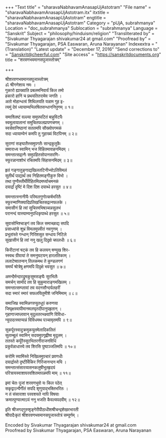 +++
"Text title" = "sharavaNabhavamAnasapUjAstotram"
"File name" = "sharavaNabhavamAnasapUjAstotram.itx"
itxtitle = "sharavaNabhavamAnasapUjAstotram"
engtitle = "sharavaNabhavamAnasapUjAstotram"
Category = "pUjA, subrahmanya"
Location = "doc_subrahmanya"
Sublocation = "subrahmanya"
Language = "Sanskrit"
Subject = "philosophy/hinduism/religion"
"Transliterated by" = "Sivakumar Thyagarajan shivakumar24 at gmail.com"
"Proofread by" = "Sivakumar Thyagarajan, PSA Easwaran, Aruna Narayanan"
Indexextra = "(Translation)"
"Latest update" = "December 17, 2016"
"Send corrections to" = "Sanskrit@cheerful.com"
"Site access" = "https://sanskritdocuments.org"
title = "शरवणभवमानसपूजास्तोत्रम्"

+++
  
 श्रीशरवणभवमानसपूजास्तोत्रम्   
ॐ श्रीगणेशाय नमः ।  
गुकारो ह्याख्याति प्रबलमनिवार्यं किल तमो  
     हकारो हानिं च प्रथयतितरामेव जगति ।  
अतो मोहान्धत्वं शिथिलयति यन्नाम गुह इ-  
     त्यमुं देवं ध्यायाम्यभिलषितसन्धाननिपुणम् ॥ १॥  
  
समाश्लिष्टं वल्ल्या समुपघटितं बाहुविटपैः  
     स्वमूलायातानां समुचितफलप्रापणचणम् ।  
स्वसेवानिष्ठानां सततमपि सौख्योपगमकं  
     सदा ध्यायाम्येनं कमपि तु गुहाख्यं विटपिनम् ॥ २॥  
  
सुराणां सङ्घातैस्समुपगतैः सान्द्रकुतुकैः  
     समाराध्य स्वामिन् भज विहितमावाहनमिदम् ।  
समन्तात्सद्रत्नैः समुपहितसोपानसरणि-  
     स्फुरन्नानाशोभं रचितमपि सिंहासनमिदम् ॥ ३॥  
  
हृतं गङ्गातुङ्गाद्यखिलतटिनीभ्योऽतिविमलं  
     सुतीर्थं पाद्यार्थं तव निहितमङ्गीकुरु विभो ।  
तथा पुण्यैस्तीर्थैर्विहितमिदमर्घ्याचमनकं  
     दयार्द्रां दृष्टिं मे दिश दिश दयाब्धे हरसुत ॥ ४॥  
  
समन्तात्स्नानीयैः परिमलगुणोत्कर्षभरितैः  
     स्फुरन्माणिक्यादिप्रतिखचितसद्रत्नफलके ।  
समासीनं हि त्वां सुचिरमभिषञ्चन्नसुलभं  
     परानन्दं यास्याम्यनुपधिकृपाब्धे हरसुत ॥ ५॥  
  
सुवासोभिश्चाङ्गं तव किल समाच्छाद्य सपदि  
     प्रसाध्यांसे शुभ्रं विमलमुपवीतं नवगुणम् ।  
प्रभूतांस्ते गन्धान् गिरिशसुत सन्धाय निटिले  
     सुखासीनं हि त्वां ननु खलु दिदृक्षे चपलधीः ॥ ६॥  
  
किरीटानां षट्कं तव हि कलयन् षण्मुख शिर-  
     स्स्वथ ग्रीवायां ते समनुघटयन् हारलतिकाम् ।  
ललाटेष्वातन्वन् तिलकमथ ते कुण्डलगणं  
     समर्घं श्रोत्रेषु क्षणमपि दिदृक्षे भवसुत ॥ ७॥  
  
अमन्दैर्मन्दारद्रुमकुसुमसङ्घैः सुरभिलैः  
     समर्चन् सामोदं तव हि सुकुमाराङ्गमखिलम् ।  
समन्तात्सम्प्लावां तव वदनसौन्दर्यलहरीं  
     सदा स्मारं स्मारं सफलयितुमीशे जनिमिमाम् ॥ ८॥  
  
समाजिघ्र स्वामिन्नगरुयुतधूपं करुणया  
     जिघृक्षस्वापीमानमलघृतदीपानुपहृतान् ।  
गृहाणाज्यप्लावान् मृदुलतरभक्ष्याणि विविधा-  
     न्युपादत्स्वाप्यन्नं विविधमथ पञ्चामृतमपि ॥ ९॥  
  
सुकर्पूरस्वादुक्रमुकयुतमेलादिकलितं  
     सुताम्बूलं स्वामिन् सदयमुपगृह्णीष्व मृदुलम् ।  
ततस्ते कर्पूरैस्सुरभितरनीराजनविधिं  
     प्रकुर्वन्नाधास्ये तव शिरसि पुष्पाञ्जलिमपि ॥ १०॥  
  
करोमि स्वामिंस्ते निखिलमुपचारं प्रवणधीः  
     दयार्द्रास्ते दृष्टीर्विकिर गिरिजानन्दन मयि ।  
समन्तात्संसारव्यसनकलुषीभूतहृदयं  
     परित्रायस्वाशापरवशितमापन्नमपि माम् ॥ ११॥  
  
इमां चेतः पूजां शरवणभुवो यः किल पठेत्  
     सकृद्वाऽन्यैर्गीतं सपदि श‍ृणुयाद्भक्तिभरितः ।  
न तं संसाराशा परवशयते नापि विषयाः  
     क्रमात्पुण्यात्माऽयं ननु भजति कैवल्यपदवीम् ॥ १२॥  
  
इति श्रीजगद्गुरुश‍ृङ्गेरीपीठाधीशश्रीचन्द्रशेखरभारती  
श्रीपादैःकृतं श्रीशरवणभवमानसपूजास्तोत्रं सम्पूर्णम् ।  
  
Encoded by Sivakumar Thyagarajan shivakumar24 at gmail.com  
Proofread by Sivakumar Thyagarajan, PSA Easwaran, Aruna Narayanan  
  
